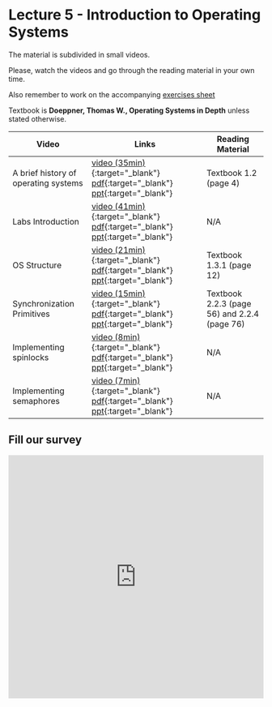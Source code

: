# Lecture 5 - Introduction to Operating Systems

The material is subdivided in small videos.

Please, watch the videos and go through the reading material in your own time.

Also remember to work on the accompanying [exercises sheet](../exercises/EXERCISES5.html)

Textbook is **Doeppner, Thomas W., Operating Systems in Depth** unless stated otherwise.

| Video                   | Links                     |        Reading Material                                                                                                                                                                                      |
|-------------------------|---------------------------|----------------------------------------------------------------------------------------------------------------------------------------------------------------------------------------------|
| A brief history of operating systems | [video (35min)](https://web.microsoftstream.com/video/0e8dcf69-5384-4cc8-84e5-2ee6265016eb){:target="_blank"} [pdf](../slides/W5/notes1.pdf){:target="_blank"} [ppt](../slides/W5/intro1.odp){:target="_blank"} | Textbook 1.2 (page 4) |
| Labs Introduction | [video (41min)](https://web.microsoftstream.com/video/48527b9d-21e9-4265-9410-4a2ce224a45d){:target="_blank"} [pdf](../slides/W5/notes2.pdf){:target="_blank"} [ppt](../slides/W5/intro2.odp){:target="_blank"} | N/A |
| OS Structure | [video (21min)](https://web.microsoftstream.com/video/65b2e1a3-1d1f-4bee-8633-6dfb0ac7d4a6){:target="_blank"} [pdf](../slides/W5/notes3.pdf){:target="_blank"} [ppt](../slides/W5/intro3.odp){:target="_blank"} | Textbook 1.3.1 (page 12) |
| Synchronization Primitives | [video (15min)](https://web.microsoftstream.com/video/e57f4607-3e8d-4a48-bb29-103ab90296df){:target="_blank"} [pdf](../slides/W5/notes4.pdf){:target="_blank"} [ppt](../slides/W5/intro4.odp){:target="_blank"} | Textbook 2.2.3 (page 56) and 2.2.4 (page 76) |
| Implementing spinlocks | [video (8min)](https://web.microsoftstream.com/video/4d068d22-3221-440e-8dfe-4d5e2bc6ea85){:target="_blank"} [pdf](../slides/W5/notes5.pdf){:target="_blank"} [ppt](../slides/W5/intro5.odp){:target="_blank"} | N/A |
| Implementing semaphores | [video (7min)](){:target="_blank"} [pdf](../slides/W5/notes6.pdf){:target="_blank"} [ppt](../slides/W5/intro6.odp){:target="_blank"} | N/A |

## Fill our survey

<iframe width="640px" height= "480px" src= "https://forms.office.com/Pages/ResponsePage.aspx?id=MH_ksn3NTkql2rGM8aQVG5N9pWWUNd5Khd6GR62JgsZUQjhUWlZOQ1c2V1A5WExWU0hUVjdZMldBSC4u&embed=true" frameborder= "0" marginwidth= "0" marginheight= "0" style= "border: none; max-width:100%; max-height:100vh" allowfullscreen webkitallowfullscreen mozallowfullscreen msallowfullscreen> </iframe>
